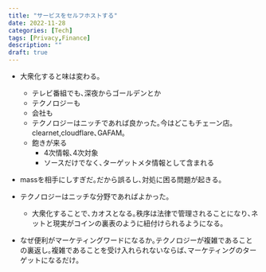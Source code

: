 ```yaml
---
title: "サービスをセルフホストする"
date: 2022-11-28
categories: [Tech]
tags: [Privacy,Finance]
description: ""
draft: true
---
```


- 大衆化すると味は変わる｡
	- テレビ番組でも､深夜からゴールデンとか
	- テクノロジーも
	- 会社も
	- テクノロジーはニッチであれば良かった｡今はどこもチェーン店｡clearnet,cloudflare､GAFAM｡
	- 飽きが来る
        - 4次情報､4次対象
        - ソースだけでなく､ターゲットメタ情報として含まれる


- massを相手にしすぎだ｡だから誤るし､対処に困る問題が起きる｡

- テクノロジーはニッチな分野であればよかった｡
	- 大衆化することで､カオスとなる｡秩序は法律で管理されることになり､ネットと現実がコインの裏表のように紐付けられるようになる｡


- なぜ便利がマーケティングワードになるか｡テクノロジーが複雑であることの裏返し｡複雑であることを受け入れられないならば､マーケティングのターゲットになるだけ｡

